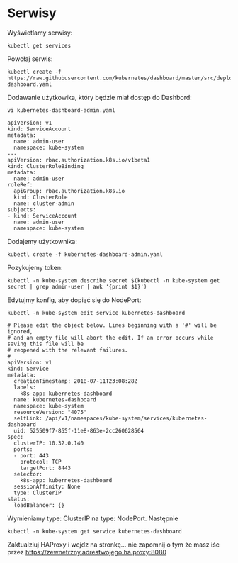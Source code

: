 # Serwisy
Wyświetlamy serwisy:
```
kubectl get services
```
Powołaj serwis:
```
kubectl create -f https://raw.githubusercontent.com/kubernetes/dashboard/master/src/deploy/recommended/kubernetes-dashboard.yaml
```
Dodawanie użytkowika, który będzie miał dostęp do Dashbord:
```
vi kubernetes-dashboard-admin.yaml

apiVersion: v1
kind: ServiceAccount
metadata:
  name: admin-user
  namespace: kube-system
---
apiVersion: rbac.authorization.k8s.io/v1beta1
kind: ClusterRoleBinding
metadata:
  name: admin-user
roleRef:
  apiGroup: rbac.authorization.k8s.io
  kind: ClusterRole
  name: cluster-admin
subjects:
- kind: ServiceAccount
  name: admin-user
  namespace: kube-system
```
Dodajemy użytkownika:
```
kubectl create -f kubernetes-dashboard-admin.yaml
```
Pozykujemy token:
```
kubectl -n kube-system describe secret $(kubectl -n kube-system get secret | grep admin-user | awk '{print $1}')
```
Edytujmy konfig, aby dopiąć się do NodePort:
```
kubectl -n kube-system edit service kubernetes-dashboard

# Please edit the object below. Lines beginning with a '#' will be ignored,
# and an empty file will abort the edit. If an error occurs while saving this file will be
# reopened with the relevant failures.
#
apiVersion: v1
kind: Service
metadata:
  creationTimestamp: 2018-07-11T23:08:28Z
  labels:
    k8s-app: kubernetes-dashboard
  name: kubernetes-dashboard
  namespace: kube-system
  resourceVersion: "4075"
  selfLink: /api/v1/namespaces/kube-system/services/kubernetes-dashboard
  uid: 525509f7-855f-11e8-863e-2cc260628564
spec:
  clusterIP: 10.32.0.140
  ports:
  - port: 443
    protocol: TCP
    targetPort: 8443
  selector:
    k8s-app: kubernetes-dashboard
  sessionAffinity: None
  type: ClusterIP
status:
  loadBalancer: {}
```
Wymieniamy type: ClusterIP na type: NodePort. Następnie
```
kubectl -n kube-system get service kubernetes-dashboard
```
Zaktualziuj HAProxy i wejdz na stronkę... nie zapomnij o tym że masz iśc przez https://zewnetrzny.adrestwojego.ha.proxy:8080
